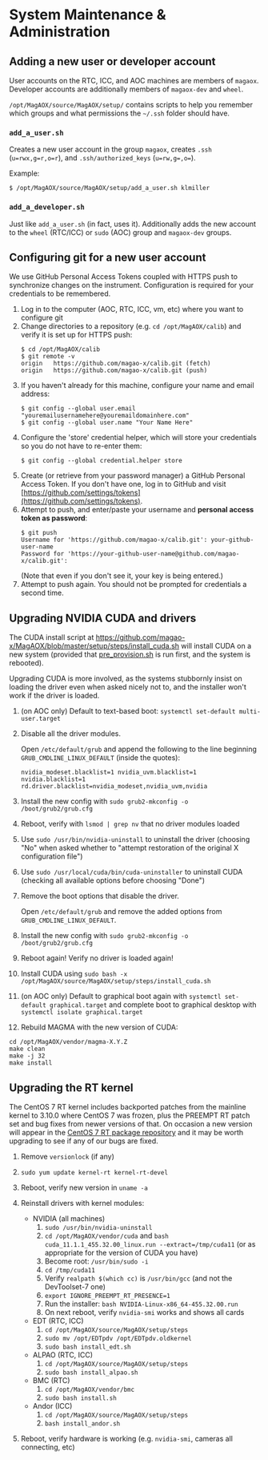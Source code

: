 # System Maintenance & Administration

## Adding a new user or developer account

User accounts on the RTC, ICC, and AOC machines are members of `magaox`. Developer accounts are additionally members of `magaox-dev` and `wheel`.

`/opt/MagAOX/source/MagAOX/setup/` contains scripts to help you remember which groups and what permissions the `~/.ssh` folder should have.

### `add_a_user.sh`

Creates a new user account in the group `magaox`, creates `.ssh` (`u=rwx,g=r,o=r`), and `.ssh/authorized_keys` (`u=rw,g=,o=`).

Example:

```
$ /opt/MagAOX/source/MagAOX/setup/add_a_user.sh klmiller
```

### `add_a_developer.sh`

Just like `add_a_user.sh` (in fact, uses it). Additionally adds the new account to the `wheel` (RTC/ICC) or `sudo` (AOC) group and `magaox-dev` groups.

## Configuring git for a new user account

We use GitHub Personal Access Tokens coupled with HTTPS push to synchronize changes on the instrument. Configuration is required for your credentials to be remembered.

1. Log in to the computer (AOC, RTC, ICC, vm, etc) where you want to configure git
2. Change directories to a repository (e.g. `cd /opt/MagAOX/calib`) and verify it is set up for HTTPS push:
   ```
   $ cd /opt/MagAOX/calib
   $ git remote -v
   origin	https://github.com/magao-x/calib.git (fetch)
   origin	https://github.com/magao-x/calib.git (push)
   ```
3. If you haven't already for this machine, configure your name and email address:
   ```
   $ git config --global user.email "youremailusernamehere@youremaildomainhere.com"
   $ git config --global user.name "Your Name Here"
   ```
4. Configure the 'store' credential helper, which will store your credentials so you do not have to re-enter them:
   ```
   $ git config --global credential.helper store
   ```
5. Create (or retrieve from your password manager) a GitHub Personal Access Token. If you don't have one, log in to GitHub and visit [https://github.com/settings/tokens](https://github.com/settings/tokens).
6. Attempt to push, and enter/paste your username and **personal access token as password**:
   ```
   $ git push
   Username for 'https://github.com/magao-x/calib.git': your-github-user-name
   Password for 'https://your-github-user-name@github.com/magao-x/calib.git':
   ```
   (Note that even if you don't see it, your key is being entered.)
7. Attempt to push again. You should not be prompted for credentials a second time.

## Upgrading NVIDIA CUDA and drivers

The CUDA install script at https://github.com/magao-x/MagAOX/blob/master/setup/steps/install_cuda.sh will install CUDA on a new system (provided that [pre_provision.sh](https://github.com/magao-x/MagAOX/blob/master/setup/pre_provision.sh) is run first, and the system is rebooted).

Upgrading CUDA is more involved, as the systems stubbornly insist on loading the driver even when asked nicely not to, and the installer won't work if the driver is loaded.

1. (on AOC only) Default to text-based boot: `systemctl set-default multi-user.target`
2. Disable all the driver modules.

   Open `/etc/default/grub` and append the following to the line beginning `GRUB_CMDLINE_LINUX_DEFAULT` (inside the quotes):

   ```
   nvidia_modeset.blacklist=1 nvidia_uvm.blacklist=1 nvidia.blacklist=1 rd.driver.blacklist=nvidia_modeset,nvidia_uvm,nvidia
   ```
3. Install the new config with `sudo grub2-mkconfig -o /boot/grub2/grub.cfg`
4. Reboot, verify with `lsmod | grep nv` that no driver modules loaded
5. Use `sudo /usr/bin/nvidia-uninstall` to uninstall the driver (choosing "No" when asked whether to "attempt restoration of the original X configuration file")
6. Use `sudo /usr/local/cuda/bin/cuda-uninstaller` to uninstall CUDA (checking all available options before choosing "Done")
7. Remove the boot options that disable the driver.

   Open `/etc/default/grub` and remove the added options from `GRUB_CMDLINE_LINUX_DEFAULT`.
8. Install the new config with `sudo grub2-mkconfig -o /boot/grub2/grub.cfg`
9. Reboot again! Verify no driver is loaded again!
10. Install CUDA using `sudo bash -x /opt/MagAOX/source/MagAOX/setup/steps/install_cuda.sh`
11. (on AOC only) Default to graphical boot again with  `systemctl set-default graphical.target` and complete boot to graphical desktop with  `systemctl isolate graphical.target`
12. Rebuild MAGMA with the new version of CUDA:

   ```
   cd /opt/MagAOX/vendor/magma-X.Y.Z
   make clean
   make -j 32
   make install
   ```

## Upgrading the RT kernel

The CentOS 7 RT kernel includes backported patches from the mainline kernel to 3.10.0 where CentOS 7 was frozen, plus the PREEMPT RT patch set and bug fixes from newer versions of that. On occasion a new version will appear in the [CentOS 7 RT package repository](http://mirror.centos.org/centos/7/rt/x86_64/Packages/) and it may be worth upgrading to see if any of our bugs are fixed.

1. Remove `versionlock` (if any)
2. `sudo yum update kernel-rt kernel-rt-devel`
3. Reboot, verify new version in `uname -a`
4. Reinstall drivers with kernel modules:

   * NVIDIA (all machines)
      1. `sudo /usr/bin/nvidia-uninstall`
      2. `cd /opt/MagAOX/vendor/cuda` and `bash cuda_11.1.1_455.32.00_linux.run --extract=/tmp/cuda11` (or as appropriate for the version of CUDA you have)
      4. Become root: `/usr/bin/sudo -i`
      3. `cd /tmp/cuda11`
      5. Verify `realpath $(which cc)` is `/usr/bin/gcc` (and not the DevToolset-7 one)
      6. `export IGNORE_PREEMPT_RT_PRESENCE=1`
      7. Run the installer: `bash NVIDIA-Linux-x86_64-455.32.00.run`
      8. On next reboot, verify `nvidia-smi` works and shows all cards
   * EDT (RTC, ICC)
      1. `cd /opt/MagAOX/source/MagAOX/setup/steps`
      2. `sudo mv /opt/EDTpdv /opt/EDTpdv.oldkernel`
      3. `sudo bash install_edt.sh`
   * ALPAO (RTC, ICC)
      1. `cd /opt/MagAOX/source/MagAOX/setup/steps`
      2. `sudo bash install_alpao.sh`
   * BMC (RTC)
      1. `cd /opt/MagAOX/vendor/bmc`
      2. `sudo bash install.sh`
   * Andor (ICC)
      1. `cd /opt/MagAOX/source/MagAOX/setup/steps`
      2. `bash install_andor.sh`
5. Reboot, verify hardware is working (e.g. `nvidia-smi`, cameras all connecting, etc)
